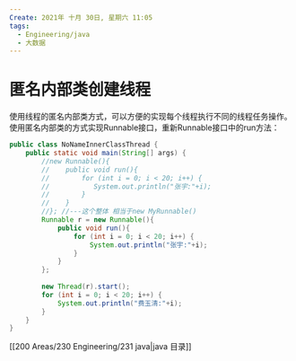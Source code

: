 ```yaml
---
Create: 2021年 十月 30日, 星期六 11:05
tags: 
  - Engineering/java
  - 大数据
---
```

# 匿名内部类创建线程

使用线程的匿名内部类方式，可以方便的实现每个线程执行不同的线程任务操作。使用匿名内部类的方式实现Runnable接口，重新Runnable接口中的run方法：

```java
public class NoNameInnerClassThread { 
    public static void main(String[] args) { 
        //new Runnable(){ 
        //    public void run(){ 
        //        for (int i = 0; i < 20; i++) { 
        //           System.out.println("张宇:"+i); 
        //        } 
        //    } 
        //}; //‐‐‐这个整体 相当于new MyRunnable()
        Runnable r = new Runnable(){ 
            public void run(){ 
                for (int i = 0; i < 20; i++) { 
                    System.out.println("张宇:"+i); 
                } 
            }
        };
        
        new Thread(r).start();
        for (int i = 0; i < 20; i++) { 
            System.out.println("费玉清:"+i); 
        }
    }
}
```

[[200 Areas/230 Engineering/231 java|java 目录]]